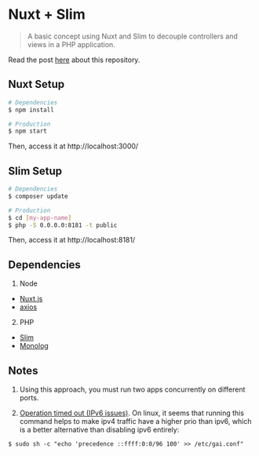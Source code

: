 # Nuxt + Slim

> A basic concept using Nuxt and Slim to decouple controllers and views in a PHP application.

Read the post [here](https://www.codementor.io/lautiamkok/creating-a-nuxt-application-with-koa-express-and-slim-cfqjp0ylw) about this repository.

## Nuxt Setup

``` bash
# Dependencies
$ npm install

# Production
$ npm start
```

Then, access it at http://localhost:3000/

## Slim Setup

``` bash
# Dependencies
$ composer update

# Production
$ cd [my-app-name]
$ php -S 0.0.0.0:8181 -t public
```

Then, access it at http://localhost:8181/

## Dependencies

1. Node

* [Nuxt.js](https://nuxtjs.org/)
* [axios](https://github.com/mzabriskie/axios)

2. PHP

* [Slim](https://www.slimframework.com/docs/)
* [Monolog](https://github.com/Seldaek/monolog)

## Notes

1. Using this approach, you must run two apps concurrently on different ports.

2. [Operation timed out (IPv6 issues)](https://getcomposer.org/doc/articles/troubleshooting.md#operation-timed-out-ipv6-issues-). On linux, it seems that running this command helps to make ipv4 traffic have a higher prio than ipv6, which is a better alternative than disabling ipv6 entirely:

```
$ sudo sh -c "echo 'precedence ::ffff:0:0/96 100' >> /etc/gai.conf"
```
